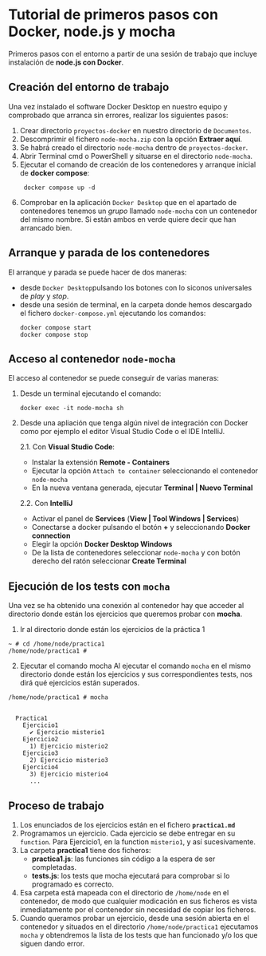 # Tutorial de primeros pasos con Docker, node.js y mocha 
Primeros pasos con el entorno a partir de una sesión de trabajo que incluye instalación de **node.js con Docker**.

## Creación del entorno de trabajo
Una vez instalado el software Docker Desktop en nuestro equipo y comprobado que arranca sin errores, realizar los siguientes pasos:
1. Crear directorio `proyectos-docker` en nuestro directorio de `Documentos`.
2. Descomprimir el fichero `node-mocha.zip` con la opción **Extraer aquí**.
3. Se habrá creado el directorio `node-mocha` dentro de `proyectos-docker`.
4. Abrir Terminal cmd o PowerShell y situarse en el directorio `node-mocha`.
5. Ejecutar el comando de creación de los contenedores y arranque inicial de **docker compose**:
   ```
    docker compose up -d
    ```
6. Comprobar en la aplicación `Docker Desktop` que en el apartado de contenedores tenemos un *grupo* llamado `node-mocha` con un contenedor del mismo nombre. Si están ambos en verde quiere decir que han arrancado bien.

## Arranque y parada de los contenedores
El arranque y parada se puede hacer de dos maneras:
* desde `Docker Desktop`pulsando los botones con lo siconos universales de *play* y *stop*.
* desde una sesión de terminal, en la carpeta donde hemos descargado el fichero `docker-compose.yml` ejecutando los comandos: 
    ```
    docker compose start
    docker compose stop
     ```

## Acceso al contenedor `node-mocha`
El acceso al contenedor se puede conseguir de varias maneras:
1. Desde un terminal ejecutando el comando:
    ```
    docker exec -it node-mocha sh
    ```
2. Desde una apliación que tenga algún nivel de integración con Docker como por ejemplo el editor Visual Studio Code o el IDE IntelliJ.

   2.1. Con **Visual Studio Code**: 
    * Instalar la extensión **Remote - Containers**
    * Ejecutar la opción `Attach to container` seleccionando el contenedor `node-mocha`
    * En la nueva ventana generada, ejecutar **Terminal | Nuevo Terminal**

   2.2. Con **IntelliJ**
    * Activar el panel de **Services** (**View | Tool Windows | Services**)
    * Conectarse a docker pulsando el botón **+** y seleccionando **Docker connection**
    * Elegir la opción **Docker Desktop Windows**
    * De la lista de contenedores seleccionar `node-mocha` y con botón derecho del ratón seleccionar **Create Terminal**

## Ejecución de los tests con `mocha`
Una vez se ha obtenido una conexión al contenedor hay que acceder al directorio donde están los ejercicios que queremos probar con **mocha**.

1. Ir al directorio donde están los ejercicios de la práctica 1
```
~ # cd /home/node/practica1
/home/node/practica1 #
```

2. Ejecutar el comando mocha
Al ejecutar el comando `mocha` en el mismo directorio donde están los ejercicios y sus correspondientes tests, nos dirá qué ejercicios están superados.
```
/home/node/practica1 # mocha


  Practica1
    Ejercicio1
      ✔ Ejercicio misterio1
    Ejercicio2
      1) Ejercicio misterio2
    Ejercicio3
      2) Ejercicio misterio3
    Ejercicio4
      3) Ejercicio misterio4
      ...
```

## Proceso de trabajo
1. Los enunciados de los ejercicios están en el fichero **`practica1.md`**
2. Programamos un ejercicio. Cada ejercicio se debe entregar en su `function`. Para Ejercicio1, en la function `misterio1`, y así sucesivamente.
3. La carpeta **practica1** tiene dos ficheros:
   * **practica1.js**: las funciones sin código a la espera de ser completadas.
   * **tests.js**: los tests que mocha ejecutará para comprobar si lo programado es correcto.
4. Esa carpeta está mapeada con el directorio de `/home/node` en el contenedor, de modo que cualquier modicación en sus ficheros es vista inmediatamente por el contenedor sin necesidad de copiar los ficheros.
4. Cuando queramos probar un ejercicio, desde una sesión abierta en el contenedor y situados en el directorio `/home/node/practica1` ejecutamos `mocha` y obtendremos la lista de los tests que han funcionado y/o los que siguen dando error.
